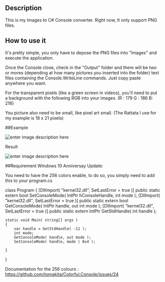 ## Description
This is my Images to C# Console converter. Right now, It only support PNG files.
## How to use it
It's pretty simple, you only have to depose the PNG files into "Images" and execute the application.

Once the Console close, check in the "Output" folder and there will be two or mores (depending at how many pictures you
inserted into the folder) text files containing the Console.WriteLine commands. Just copy paste anywhere you want.

For the transparent pixels (like a green screen in videos), you'll need to put a background with the following RGB 
into your images.  (R : 179 G : 186 B: 216)

You picture also need to be small, like pixel art small. (The Rattata I use for my example is 18 x 21 pixels)

##Example

![enter image description here](https://i.imgur.com/MmykaSG.png)

Result

![enter image description here](https://i.imgur.com/hgZGIce.png)

##Requirement
Windows 10 Anniversay Update:

You need to have the 256 colors enable, to do so, you simply need to add this to your program.cs


class Program
{
	[DllImport( "kernel32.dll", SetLastError = true )]
	public static extern bool SetConsoleMode( IntPtr hConsoleHandle, int mode );
	[DllImport( "kernel32.dll", SetLastError = true )]
	public static extern bool GetConsoleMode( IntPtr handle, out int mode );
	[DllImport( "kernel32.dll", SetLastError = true )]
	public static extern IntPtr GetStdHandle( int handle );

	static void Main( string[] args )
	{
		var handle = GetStdHandle( -11 );
		int mode;
		GetConsoleMode( handle, out mode );
		SetConsoleMode( handle, mode | 0x4 );

	}
}

Documentation for the 256 colours : https://github.com/tomakita/Colorful.Console/issues/24